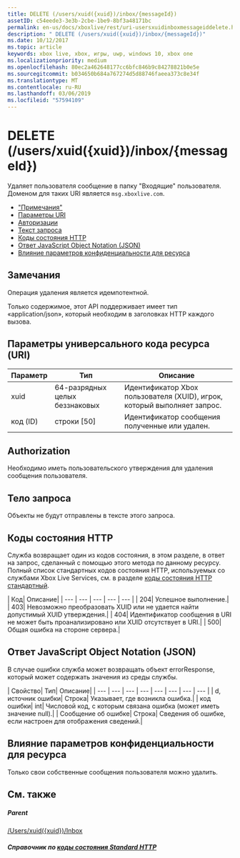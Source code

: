 ```yaml
---
title: DELETE (/users/xuid({xuid})/inbox/{messageId})
assetID: c54eede3-3e3b-2cbe-1be9-8bf3a48171bc
permalink: en-us/docs/xboxlive/rest/uri-usersxuidinboxmessageiddelete.html
description: " DELETE (/users/xuid({xuid})/inbox/{messageId})"
ms.date: 10/12/2017
ms.topic: article
keywords: xbox live, xbox, игры, uwp, windows 10, xbox one
ms.localizationpriority: medium
ms.openlocfilehash: 80ec2a462648177cc6bfc846b9c84278821b0e5e
ms.sourcegitcommit: b034650b684a767274d5d88746faeea373c8e34f
ms.translationtype: MT
ms.contentlocale: ru-RU
ms.lasthandoff: 03/06/2019
ms.locfileid: "57594109"
---
```

# <a name="delete-usersxuidxuidinboxmessageid"></a>DELETE (/users/xuid({xuid})/inbox/{messageId})
Удаляет пользователя сообщение в папку "Входящие" пользователя. Доменом для таких URI является `msg.xboxlive.com`.
 
  * ["Примечания"](#ID4EV)
  * [Параметры URI](#ID4ECB)
  * [Авторизации](#ID4EPB)
  * [Текст запроса](#ID4E1B)
  * [Коды состояния HTTP](#ID4EHC)
  * [Ответ JavaScript Object Notation (JSON)](#ID4EAE)
  * [Влияние параметров конфиденциальности для ресурса](#ID4EYF)
 
<a id="ID4EV"></a>

 
## <a name="remarks"></a>Замечания 
 
Операция удаления является идемпотентной.
 
Только содержимое, этот API поддерживает имеет тип «application/json», который необходим в заголовках HTTP каждого вызова. 
  
<a id="ID4ECB"></a>

 
## <a name="uri-parameters"></a>Параметры универсального кода ресурса (URI) 
 
| Параметр| Тип| Описание| 
| --- | --- | --- | 
| xuid | 64-разрядных целых беззнаковых | Идентификатор Xbox пользователя (XUID), игрок, который выполняет запрос. | 
| код (ID) | строки [50] | Идентификатор сообщения полученные или удален. | 
  
<a id="ID4EPB"></a>

 
## <a name="authorization"></a>Authorization 
 
Необходимо иметь пользовательского утверждения для удаления сообщения пользователя.
  
<a id="ID4E1B"></a>

 
## <a name="request-body"></a>Тело запроса 
 
Объекты не будут отправлены в тексте этого запроса.
  
<a id="ID4EHC"></a>

 
## <a name="http-status-codes"></a>Коды состояния HTTP 
 
Служба возвращает один из кодов состояния, в этом разделе, в ответ на запрос, сделанный с помощью этого метода по данному ресурсу. Полный список стандартных кодов состояния HTTP, используемых со службами Xbox Live Services, см. в разделе [коды состояния HTTP стандартный](../../additional/httpstatuscodes.md).
 
| Код| Описание| 
| --- | --- | --- | --- | --- | 
| 204| Успешное выполнение.| 
| 403| Невозможно преобразовать XUID или не удается найти допустимый XUID утверждения.| 
| 404| Идентификатор сообщения в URI не может быть проанализировано или XUID отсутствует в URI.| 
| 500| Общая ошибка на стороне сервера.| 
  
<a id="ID4EAE"></a>

 
## <a name="javascript-object-notation-json-response"></a>Ответ JavaScript Object Notation (JSON) 
 
В случае ошибки служба может возвращать объект errorResponse, который может содержать значения из среды службы.
 
| Свойство| Тип| Описание| 
| --- | --- | --- | --- | --- | --- | --- | --- | 
| d, источник ошибки| Строка| Указывает, где возникла ошибка.| 
| код ошибки| int| Числовой код, с которым связана ошибка (может иметь значение null).| 
| Сообщение об ошибке| Строка| Сведения об ошибке, если настроен для отображения сведений.| 
  
<a id="ID4EYF"></a>

 
## <a name="effect-of-privacy-settings-on-resource"></a>Влияние параметров конфиденциальности для ресурса 
 
Только свои собственные сообщения пользователя можно удалить. 
  
<a id="ID4EDG"></a>

 
## <a name="see-also"></a>См. также
 
<a id="ID4EFG"></a>

 
##### <a name="parent"></a>Parent  

[/Users/xuid({xuid})/Inbox](uri-usersxuidinbox.md)

  
<a id="ID4ETG"></a>

 
##### <a name="reference--standard-http-status-codesadditionalhttpstatuscodesmd"></a>Справочник по [коды состояния Standard HTTP](../../additional/httpstatuscodes.md)

   